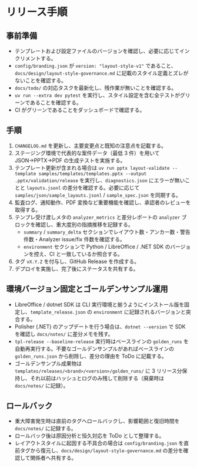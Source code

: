 # リリース手順

## 事前準備
- テンプレートおよび設定ファイルのバージョンを確認し、必要に応じてインクリメントする。
- `config/branding.json` が `version: "layout-style-v1"` であること、`docs/design/layout-style-governance.md` に記載のスタイル定義とズレがないことを確認する。
- `docs/todo/` の対応タスクを最新化し、残作業が無いことを確認する。
- `uv run --extra dev pytest` を実行し、スタイル設定を含む全テストがグリーンであることを確認する。
- CI がグリーンであることをダッシュボードで確認する。

## 手順
1. `CHANGELOG.md` を更新し、主要変更点と既知の注意点を記載する。
2. ステージング環境で代表的な案件データ（最低 3 件）を用いて JSON→PPTX→PDF の生成テストを実施する。
3. テンプレート更新が含まれる場合は `uv run pptx layout-validate --template samples/templates/templates.pptx --output .pptx/validation/release` を実行し、`diagnostics.json` にエラーが無いことと `layouts.jsonl` の差分を確認する。必要に応じて `samples/json/sample_layouts.jsonl` / `sample_spec.json` を同期する。
4. 監査ログ、通知動作、PDF 変換など重要機能を確認し、承認者のレビューを取得する。
5. テンプレ受け渡しメタの `analyzer_metrics` と差分レポートの `analyzer` ブロックを確認し、重大度別の指摘推移を記録する。
   - `summary` / `summary_delta` セクションでレイアウト数・アンカー数・警告件数・Analyzer issue/fix 件数を確認する。
   - `environment` セクションで Python / LibreOffice / .NET SDK のバージョンを控え、CI と一致しているか照合する。
6. タグ `vX.Y.Z` を付与し、GitHub Release を作成する。
7. デプロイを実施し、完了後にステータスを共有する。

## 環境バージョン固定とゴールデンサンプル運用
- LibreOffice / dotnet SDK は CLI 実行環境と揃うようにインストール版を固定し、`template_release.json` の `environment` に記録されるバージョンと突合する。
- Polisher (.NET) のアップデートを行う場合は、`dotnet --version` で SDK を確認し `docs/notes/` に差分メモを残す。
- `tpl-release --baseline-release` 実行時はベースラインの `golden_runs` を自動再実行する。不要なゴールデンサンプルがあればベースラインの `golden_runs.json` から削除し、差分の理由を ToDo に記載する。
- ゴールデンサンプル成果物は `templates/releases/<brand>/<version>/golden_runs/` に 3 リリース分保持し、それ以前はハッシュとログのみ残して削除する（廃棄時は `docs/notes/` に記録）。

## ロールバック
- 重大障害発生時は直前のタグへロールバックし、影響範囲と復旧時間を `docs/notes/` に記録する。
- ロールバック後は原因分析と恒久対応を ToDo として整理する。
- レイアウトスタイルに起因する不具合の場合は `config/branding.json` を直前タグから復元し、`docs/design/layout-style-governance.md` の差分を確認して関係者へ共有する。
